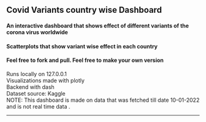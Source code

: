 ## Covid Variants country wise Dashboard

#### An interactive dashboard that shows effect of different variants of the corona virus worldwide  
#### Scatterplots that show variant wise effect in each country  
#### Feel free to fork and pull. Feel free to make your own version
Runs locally on 127.0.0.1  
Visualizations made with plotly  
Backend with dash   
Dataset source: Kaggle  
NOTE: This dashboard is made on data that was fetched till date 10-01-2022 and is not real time data
.  



---

